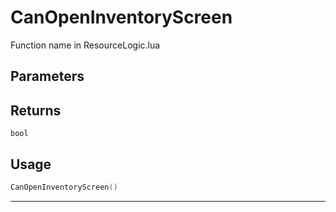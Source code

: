 # CanOpenInventoryScreen
Function name in ResourceLogic.lua
## Parameters

## Returns
`bool`
## Usage
```lua
CanOpenInventoryScreen()
```
---
